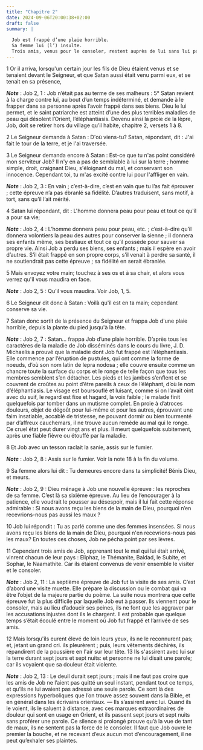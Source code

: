 ```yaml
---
title: "Chapitre 2"
date: 2024-09-06T20:00:38+02:00
draft: false
summary: |
  
  Job est frappé d’une plaie horrible.
  Sa femme lui (l’) insulte.
  Trois amis, venus pour le consoler, restent auprès de lui sans lui parler.
---
```



1 Or il arriva, lorsqu'un certain jour les fils de Dieu étaient venus et se tenaient devant le Seigneur, et que Satan aussi était venu parmi eux, et se tenait en sa présence,

***Note*** :  Job 2, 1 : Job n’était pas au terme de ses malheurs : 5° Satan revient à la charge contre lui, au bout d’un temps indéterminé, et demande à le frapper dans sa personne après l’avoir frappé dans ses biens. Dieu le lui permet, et le saint patriarche est atteint d’une des plus terribles maladies de peau qui désolent l’Orient, l’éléphantiasis. Devenu ainsi la proie de la lèpre, Job, doit se retirer hors du village qu’il habite, chapitre 2, versets 1 à 8.

2 Le Seigneur demanda à Satan : D'où viens-tu? Satan, répondant, dit : J'ai fait le tour de la terre, et je l'ai traversée.

3 Le Seigneur demanda encore à Satan : Est-ce que tu n'as point considéré mon serviteur Job? Il n'y en a pas de semblable à lui sur la terre ; homme simple, droit, craignant Dieu, s'éloignant du mal, et conservant son innocence. Cependant toi, tu m'as excité contre lui pour l'affliger en vain.

***Note*** :  Job 2, 3 : En vain ; c’est-à-dire, c’est en vain que tu l’as fait éprouver ; cette épreuve n’a pas ébranlé sa fidélité. D’autres traduisent, sans motif, à tort, sans qu’il l’ait mérité.

4 Satan lui répondant, dit : L'homme donnera peau pour peau et tout ce qu'il a pour sa vie;

***Note*** :  Job 2, 4 : L’homme donnera peau pour peau, etc. ; c’est-à-dire qu’il donnera volontiers la peau des autres pour conserver la sienne ; il donnera ses enfants même, ses bestiaux et tout ce qu’il possède pour sauver sa propre vie. Ainsi Job a perdu ses biens, ses enfants ; mais il espère en avoir d’autres. S’il était frappé en son propre corps, s’il venait à perdre sa santé, il ne soutiendrait pas cette épreuve ; sa fidélité en serait ébranlée.

5 Mais envoyez votre main; touchez à ses os et à sa chair, et alors vous verrez qu'il vous maudira en face.

***Note*** :  Job 2, 5 : Qu’il vous maudira. Voir Job, 1, 5.

6 Le Seigneur dit donc à Satan : Voilà qu'il est en ta main; cependant conserve sa vie.


7 Satan donc sortit de la présence du Seigneur et frappa Job d'une plaie horrible, depuis la plante du pied jusqu'à la tête.

***Note*** :  Job 2, 7 : Satan… frappa Job d’une plaie horrible. D’après tous les caractères de la maladie de Job disséminés dans le cours du livre, J. D. Michaelis a prouvé que la maladie dont Job fut frappé est l’éléphantiasis. Elle commence par l’éruption de pustules, qui ont comme la forme de noeuds, d’où son nom latin de lepra nodosa ; elle couvre ensuite comme un chancre toute la surface du corps et le ronge de telle façon que tous les membres semblent s’en détacher. Les pieds et les jambes s’enflent et se couvrent de croûtes au point d’être pareils à ceux de l’éléphant, d’où le nom d’éléphantiasis. Le visage est boursouflé et luisant, comme si on l’avait oint avec du suif, le regard est fixe et hagard, la voix faible ; le malade finit quelquefois par tomber dans un mutisme complet. En proie à d’atroces douleurs, objet de dégoût pour lui-même et pour les autres, éprouvant une faim insatiable, accablé de tristesse, ne pouvant dormir ou bien tourmenté par d’affreux cauchemars, il ne trouve aucun remède au mal qui
le ronge. Ce cruel état peut durer vingt ans et plus. Il meurt quelquefois subitement, après une fiable fièvre ou étouffé par la maladie.

8 Et Job avec un tesson raclait la sanie, assis sur le fumier.

***Note*** :  Job 2, 8 : Assis sur le fumier. Voir la note 18 à la fin du volume.

9 Sa femme alors lui dit : Tu demeures encore dans ta simplicité! Bénis Dieu, et meurs.

***Note*** :  Job 2, 9 : Dieu ménage à Job une nouvelle épreuve : les reproches de sa femme. C’est là sa sixième épreuve. Au lieu de l’encourager à la patience, elle voudrait le pousser au désespoir, mais il lui fait cette réponse admirable : Si nous avons reçu les biens de la main de Dieu, pourquoi n’en recevrions-nous pas aussi les maux ?

10 Job lui répondit : Tu as parlé comme une des femmes insensées. Si nous avons reçu les biens de la main de Dieu, pourquoi n'en recevrions-nous pas les maux? En toutes ces choses, Job ne pécha point par ses lèvres.


11 Cependant trois amis de Job, apprenant tout le mal qui lui était arrivé, vinrent chacun de leur pays : Eliphaz, le Thémanite, Baldad, le Subite, et Sophar, le Naamathite. Car ils étaient convenus de venir ensemble le visiter et le consoler.

***Note*** :  Job 2, 11 : La septième épreuve de Job fut la visite de ses amis. C’est d’abord une visite muette. Elle prépare la discussion ou le combat qui va être l’objet de la majeure partie du poème. La suite nous montrera que cette épreuve fut la plus difficile par laquelle Job eut à passer. Ils viennent pour le consoler, mais au lieu d’adoucir ses peines, ils ne font que les aggraver par les accusations injustes dont ils le chargent. Il est probable que quelque temps s’était écoulé entre le moment où Job fut frappé et l’arrivée de ses amis.

12 Mais lorsqu'ils eurent élevé de loin leurs yeux, ils ne le reconnurent pas; et, jetant un grand cri. ils pleurèrent ; puis, leurs vêtements déchirés, ils répandirent de la poussière en l'air sur leur tête. 13 Ils s'assirent avec lui sur la terre durant sept jours et sept nuits: et personne ne lui disait une parole; car ils voyaient que sa douleur était violente.

***Note*** :  Job 2, 13 : Le deuil durait sept jours ; mais il ne faut pas croire que les amis de Job ne l’aient pas quitté un seul instant, pendant tout ce temps, et qu’ils ne lui avaient pas adressé une seule parole. Ce sont là des expressions hyperboliques que l’on trouve assez souvent dans la Bible, et en général dans les écrivains orientaux. ― Ils s’assirent avec lui. Quand ils le voient, ils le saluent à distance, avec ces marques extraordinaires de douleur qui sont en usage en Orient, et ils passent sept jours et sept nuits sans proférer une parole. Ce silence si prolongé prouve qu’à la vue de tant de maux, ils ne sentent pas la force de le consoler. Il faut que Job ouvre le premier la bouche, et ne recevant d’eux aucun mot d’encouragement, il ne peut qu’exhaler ses plaintes.

